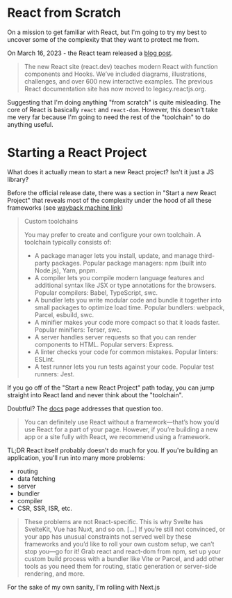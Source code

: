 # React from Scratch

On a mission to get familiar with React, but I'm going to
try my best to uncover some of the complexity that they
want to protect me from.

On March 16, 2023 - the React team released a [blog post](https://react.dev/blog/2023/03/16/introducing-react-dev).

> The new React site (react.dev) teaches modern React with function components and Hooks.
> We’ve included diagrams, illustrations, challenges, and over 600 new interactive examples.
> The previous React documentation site has now moved to legacy.reactjs.org.

Suggesting that I'm doing anything "from scratch" is quite misleading. The core of React is basically `react` and `react-dom`. However, this doesn't take me very far because I'm going to need the rest of the "toolchain" to do anything useful.

# Starting a React Project

What does it actually mean to start a new React project?
Isn't it just a JS library? 

Before the official release date, there was a section in "Start a new React Project" that reveals most of the complexity under the hood of all these frameworks (see [wayback machine link](https://web.archive.org/web/20230314161214/https://beta.reactjs.org/learn/start-a-new-react-project))

> Custom toolchains 
> 
> You may prefer to create and configure your own toolchain. A toolchain typically consists of:
> 
> - A package manager lets you install, update, and manage third-party packages. Popular package managers: npm (built into Node.js), Yarn, pnpm.
> - A compiler lets you compile modern language features and additional syntax like JSX or type annotations for the browsers. Popular compilers: Babel, TypeScript, swc.
> - A bundler lets you write modular code and bundle it together into small packages to optimize load time. Popular bundlers: webpack, Parcel, esbuild, swc.
> - A minifier makes your code more compact so that it loads faster. Popular minifiers: Terser, swc.
> - A server handles server requests so that you can render components to HTML. Popular servers: Express.
> - A linter checks your code for common mistakes. Popular linters: ESLint.
> - A test runner lets you run tests against your code. Popular test runners: Jest.

If you go off of the "Start a new React Project" path today, you can jump straight into React land and never think about the "toolchain".

Doubtful? The [docs](https://react.dev/learn/start-a-new-react-project) page addresses that question too.

> You can definitely use React without a framework—that’s how you’d use React for a part of your page. However, if you’re building a new app or a site fully with React, we recommend using a framework.

TL;DR React itself probably doesn't do much for you. If you're building an application, you'll run into many more problems:
- routing
- data fetching
- server
- bundler
- compiler
- CSR, SSR, ISR, etc.

> These problems are not React-specific. This is why Svelte has SvelteKit, Vue has Nuxt, and so on.
> [...]
> If you’re still not convinced, or your app has unusual constraints not served well by these frameworks and you’d like to roll your own custom setup, we can’t stop you—go for it! Grab react and react-dom from npm, set up your custom build process with a bundler like Vite or Parcel, and add other tools as you need them for routing, static generation or server-side rendering, and more.

For the sake of my own sanity, I'm rolling with Next.js
